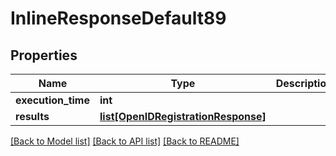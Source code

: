 # InlineResponseDefault89

## Properties
Name | Type | Description | Notes
------------ | ------------- | ------------- | -------------
**execution_time** | **int** |  | 
**results** | [**list[OpenIDRegistrationResponse]**](OpenIDRegistrationResponse.md) |  | 

[[Back to Model list]](../README.md#documentation-for-models) [[Back to API list]](../README.md#documentation-for-api-endpoints) [[Back to README]](../README.md)

